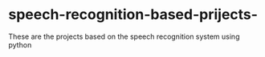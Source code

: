 # speech-recognition-based-prijects-
These are the projects based on the speech recognition system using python
